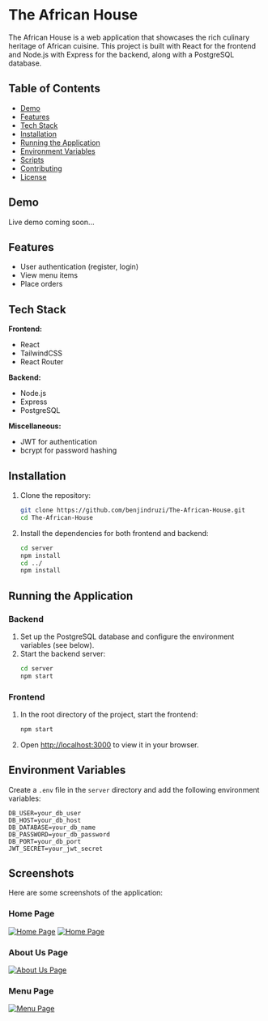 # The African House

The African House is a web application that showcases the rich culinary heritage of African cuisine. This project is built with React for the frontend and Node.js with Express for the backend, along with a PostgreSQL database.

## Table of Contents

- [Demo](#demo)
- [Features](#features)
- [Tech Stack](#tech-stack)
- [Installation](#installation)
- [Running the Application](#running-the-application)
- [Environment Variables](#environment-variables)
- [Scripts](#scripts)
- [Contributing](#contributing)
- [License](#license)

## Demo

Live demo coming soon...

## Features

- User authentication (register, login)
- View menu items
- Place orders

## Tech Stack

**Frontend:**
- React
- TailwindCSS
- React Router

**Backend:**
- Node.js
- Express
- PostgreSQL

**Miscellaneous:**
- JWT for authentication
- bcrypt for password hashing

## Installation

1. Clone the repository:
    ```bash
    git clone https://github.com/benjindruzi/The-African-House.git
    cd The-African-House
    ```

2. Install the dependencies for both frontend and backend:
    ```bash
    cd server
    npm install
    cd ../
    npm install
    ```

## Running the Application

### Backend

1. Set up the PostgreSQL database and configure the environment variables (see below).
2. Start the backend server:
    ```bash
    cd server
    npm start
    ```

### Frontend

1. In the root directory of the project, start the frontend:
    ```bash
    npm start
    ```

2. Open [http://localhost:3000](http://localhost:3000) to view it in your browser.

## Environment Variables

Create a `.env` file in the `server` directory and add the following environment variables:

```plaintext
DB_USER=your_db_user
DB_HOST=your_db_host
DB_DATABASE=your_db_name
DB_PASSWORD=your_db_password
DB_PORT=your_db_port
JWT_SECRET=your_jwt_secret
```

## Screenshots

Here are some screenshots of the application:

### Home Page
[![Home Page](https://i.postimg.cc/vDDbjnm5/Screenshot-1.png)](https://postimg.cc/vDDbjnm5)
[![Home Page](https://i.postimg.cc/YjVMwS4Z/Screenshot-2.png)](https://postimg.cc/YjVMwS4Z)

### About Us Page
[![About Us Page](https://i.postimg.cc/MM3xH69c/Screenshot-3.png)](https://postimg.cc/MM3xH69c)

### Menu Page
[![Menu Page](https://i.postimg.cc/30yhDsqt/Screenshot-4.png)](https://postimg.cc/30yhDsqt)

